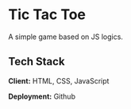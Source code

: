 
# Tic Tac Toe

A simple game based on JS logics.


## Tech Stack

**Client:** HTML, CSS, JavaScript

**Deployment:** Github

